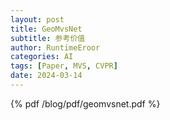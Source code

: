 ```yaml
---
layout: post
title: GeoMvsNet
subtitle: 参考价值
author: RuntimeEroor
categories: AI
tags: [Paper, MVS, CVPR] 
date: 2024-03-14
---
```

{% pdf /blog/pdf/geomvsnet.pdf %}
